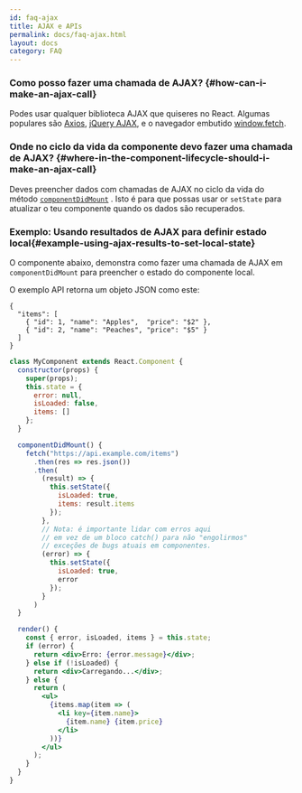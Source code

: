 ```yaml
---
id: faq-ajax
title: AJAX e APIs
permalink: docs/faq-ajax.html
layout: docs
category: FAQ
---
```


### Como posso fazer uma chamada de AJAX? {#how-can-i-make-an-ajax-call}

Podes usar qualquer biblioteca AJAX que quiseres no React. Algumas populares são [Axios](https://github.com/axios/axios), [jQuery AJAX](https://api.jquery.com/jQuery.ajax/), e o navegador embutido [window.fetch](https://developer.mozilla.org/en-US/docs/Web/API/Fetch_API).

### Onde no ciclo da vida da componente devo fazer uma chamada de AJAX? {#where-in-the-component-lifecycle-should-i-make-an-ajax-call}

Deves preencher dados com chamadas de AJAX no ciclo da vida do método [`componentDidMount`](/docs/react-component.html#mounting) . Isto é para que possas usar or `setState` para atualizar o teu componente quando os dados são recuperados.

### Exemplo: Usando resultados de AJAX para definir estado local{#example-using-ajax-results-to-set-local-state}

O componente abaixo, demonstra como fazer uma chamada de AJAX em `componentDidMount` para preencher o estado do componente local.

O exemplo API retorna um objeto JSON como este:

```
{
  "items": [
    { "id": 1, "name": "Apples",  "price": "$2" },
    { "id": 2, "name": "Peaches", "price": "$5" }
  ] 
}
```

```jsx
class MyComponent extends React.Component {
  constructor(props) {
    super(props);
    this.state = {
      error: null,
      isLoaded: false,
      items: []
    };
  }

  componentDidMount() {
    fetch("https://api.example.com/items")
      .then(res => res.json())
      .then(
        (result) => {
          this.setState({
            isLoaded: true,
            items: result.items
          });
        },
        // Nota: é importante lidar com erros aqui
        // em vez de um bloco catch() para não "engolirmos"
        // exceções de bugs atuais em componentes.
        (error) => {
          this.setState({
            isLoaded: true,
            error
          });
        }
      )
  }

  render() {
    const { error, isLoaded, items } = this.state;
    if (error) {
      return <div>Erro: {error.message}</div>;
    } else if (!isLoaded) {
      return <div>Carregando...</div>;
    } else {
      return (
        <ul>
          {items.map(item => (
            <li key={item.name}>
              {item.name} {item.price}
            </li>
          ))}
        </ul>
      );
    }
  }
}
```
